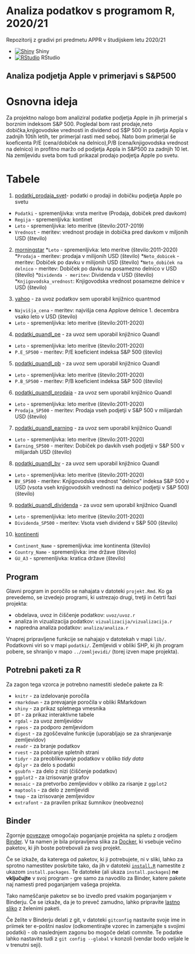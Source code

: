 # Analiza podatkov s programom R, 2020/21

Repozitorij z gradivi pri predmetu APPR v študijskem letu 2020/21

* [![Shiny](http://mybinder.org/badge.svg)](http://mybinder.org/v2/gh/ian-spiller/APPR-2020-21/master?urlpath=shiny/APPR-2020-21/projekt.Rmd) Shiny
* [![RStudio](http://mybinder.org/badge.svg)](http://mybinder.org/v2/gh/ian-spiller/APPR-2020-21/master?urlpath=rstudio) RStudio

## Analiza podjetja Apple v primerjavi s S&P500

# Osnovna ideja

Za projektno nalogo bom analiziral podatke podjetja Apple in jih primerjal s borznim indeksom S&P 500.
Pogledal bom rast prodaje,neto dobička,knjigovodske vrednosti in dividend od S$P 500 in podjetja Appla v zadnjih 10tih letih,
ter primerjal rasti med seboj.
Nato bom primerjal še koeficenta P/E (cena/dobiček na delnico),P/B (cena/knjigovodska vrednost na delnico) in profitno maržo
od podjetja Appla in S&P500 za zadnjih 10 let. Na zemljevidu sveta bom tudi prikazal prodajo podjetja Apple po svetu.


# Tabele

1. [podatki_prodaja_svet](https://www.sec.gov/Archives/edgar/data/320193/000032019319000119/a10-k20199282019.htm#sDBCC0D7FC5D05F49A572F9AA0627E992)- podatki o prodaji in dobičku podjetja Apple po svetu
* `Podatki` - spremenljivka: vrsta meritve (Prodaja, dobiček pred davkom)
* `Regija` - spremenljivka: kontinet
* `Leto` - spremenljivka: leto meritve (število:2017-2019)
* `Vrednost` - meritev: vrednost prodaje in dobička pred davkom v miljonih USD (število)

2. [morningstar](https://financials.morningstar.com/ratios/r.html?t=0P000000GY&culture=en&platform=sal)
*`Leto` - spremenljivka: leto meritve (število:2011-2020)
*`Prodaja` - meritev: prodaja v milijonih USD (število)
*`Neto_dobicek` - meritev: Dobiček po davku v milijonih USD (število)
*`Neto_dobiček na delnico` - meritev: Dobiček po davku na posamezno delnico v USD (število)
*`Dividenda - meritev`: Dividenda v USD (število)
*`Knjigovodska_vrednost`: Knjigovodska vrednost posamezne delnice v USD (število)

3. [yahoo](https://finance.yahoo.com/quote/AAPL/history/) - za uvoz podatkov sem uporabil knjižnico quantmod 
* `Najvišja_cena` - meritev: najvišja cena Applove delnice 1. decembra vsako leto v USD (število)
* `Leto` - spremenljivka: leto meritve (število:2011-2020)

4. [podatki_quandl_pe](https://www.quandl.com/data/MULTPL/SHILLER_PE_RATIO_MONTH-Shiller-PE-Ratio-by-Month) - za uvoz sem uporabil knjižnico Quandl
* `Leto` - spremenljivka: leto meritve (število:2011-2020)
* `P.E_SP500` - meritev: P/E koeficient indeksa S&P 500 (število)

5. [podatki_quandl_pb](https://www.quandl.com/data/MULTPL/SP500_PBV_RATIO_YEAR-S-P-500-Price-to-Book-Value-by-Year) - za uvoz sem uporabil knjižnico Quandl
* `Leto` - spremenljivka: leto meritve (število:2011-2020)
* `P.B_SP500` - meritev: P/B koeficient indeksa S&P 500 (število)

6. [podatki_quandl_prodaja](https://www.quandl.com/data/MULTPL/SP500_SALES_YEAR-S-P-500-Sales-by-Year) - za uvoz sem uporabil knjižnico Quandl
* `Leto` - spremenljivka: leto meritve (število:2011-2020)
* `Prodaja_SP500` - meritev: Prodaja vseh podjetji v S&P 500 v milijardah USD (število)

7. [podatki_quandl_earning](https://www.quandl.com/data/MULTPL/SP500_EARNINGS_YEAR-S-P-500-Earnings-by-Year) - za uvoz sem uporabil knjižnico Quandl
* `Leto` - spremenljivka: leto meritve (število:2011-2020)
* `Earning_SP500` - meritev: Dobiček po davkih vseh podjetji v S&P 500 v milijardah USD (število)

8. [podatki_quandl_bv](https://www.quandl.com/data/MULTPL/SP500_BVPS_YEAR-S-P-500-Book-Value-Per-Share-by-Year) - za uvoz sem uporabil knjižnico Quandl
* `Leto` - spremenljivka: leto meritve (število:2011-2020)
* `BV_SP500` - meritev: Knjigovodska vrednost "delnice" indeksa S&P 500 v USD (vsota vseh knjigovodskih vrednosti na delnico podjetji v S&P 500) (število) 

9. [podatki_quandl_dividenda](https://www.quandl.com/data/MULTPL/SP500_DIV_YEAR-S-P-500-Dividend-by-Year) - za uvoz sem uporabil knjižnico Quandl
* `Leto` - spremenljivka: leto meritve (število:2011-2020)
* `Dividenda_SP500` - meritev: Vsota vseh dividend v S&P 500 (število)

10. [kontinenti](https://datahub.io/JohnSnowLabs/country-and-continent-codes-list)
* `Continent_Name` - spremenljivka: ime kontinenta (število)
* `Country_Name` - spremenljivka: ime države (število)
* `GU_A3` - spremenljivka: kratica države  (število)


## Program

Glavni program in poročilo se nahajata v datoteki `projekt.Rmd`.
Ko ga prevedemo, se izvedejo programi, ki ustrezajo drugi, tretji in četrti fazi projekta:

* obdelava, uvoz in čiščenje podatkov: `uvoz/uvoz.r`
* analiza in vizualizacija podatkov: `vizualizacija/vizualizacija.r`
* napredna analiza podatkov: `analiza/analiza.r`

Vnaprej pripravljene funkcije se nahajajo v datotekah v mapi `lib/`.
Podatkovni viri so v mapi `podatki/`.
Zemljevidi v obliki SHP, ki jih program pobere,
se shranijo v mapo `../zemljevidi/` (torej izven mape projekta).

## Potrebni paketi za R

Za zagon tega vzorca je potrebno namestiti sledeče pakete za R:

* `knitr` - za izdelovanje poročila
* `rmarkdown` - za prevajanje poročila v obliki RMarkdown
* `shiny` - za prikaz spletnega vmesnika
* `DT` - za prikaz interaktivne tabele
* `rgdal` - za uvoz zemljevidov
* `rgeos` - za podporo zemljevidom
* `digest` - za zgoščevalne funkcije (uporabljajo se za shranjevanje zemljevidov)
* `readr` - za branje podatkov
* `rvest` - za pobiranje spletnih strani
* `tidyr` - za preoblikovanje podatkov v obliko *tidy data*
* `dplyr` - za delo s podatki
* `gsubfn` - za delo z nizi (čiščenje podatkov)
* `ggplot2` - za izrisovanje grafov
* `mosaic` - za pretvorbo zemljevidov v obliko za risanje z `ggplot2`
* `maptools` - za delo z zemljevidi
* `tmap` - za izrisovanje zemljevidov
* `extrafont` - za pravilen prikaz šumnikov (neobvezno)

## Binder

Zgornje [povezave](#analiza-podatkov-s-programom-r-202021)
omogočajo poganjanje projekta na spletu z orodjem [Binder](https://mybinder.org/).
V ta namen je bila pripravljena slika za [Docker](https://www.docker.com/),
ki vsebuje večino paketov, ki jih boste potrebovali za svoj projekt.

Če se izkaže, da katerega od paketov, ki ji potrebujete, ni v sliki,
lahko za sprotno namestitev poskrbite tako,
da jih v datoteki [`install.R`](install.R) namestite z ukazom `install.packages`.
Te datoteke (ali ukaza `install.packages`) **ne vključujte** v svoj program -
gre samo za navodilo za Binder, katere pakete naj namesti pred poganjanjem vašega projekta.

Tako nameščanje paketov se bo izvedlo pred vsakim poganjanjem v Binderju.
Če se izkaže, da je to preveč zamudno,
lahko pripravite [lastno sliko](https://github.com/jaanos/APPR-docker) z želenimi paketi.

Če želite v Binderju delati z git,
v datoteki `gitconfig` nastavite svoje ime in priimek ter e-poštni naslov
(odkomentirajte vzorec in zamenjajte s svojimi podatki) -
ob naslednjem zagonu bo mogoče delati commite.
Te podatke lahko nastavite tudi z `git config --global` v konzoli
(vendar bodo veljale le v trenutni seji).
